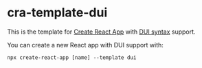 # cra-template-dui

This is the template for [Create React App](https://github.com/facebook/create-react-app) with [DUI syntax](https://github.com/mat-sz/DUI) support.

You can create a new React app with DUI support with:

```
npx create-react-app [name] --template dui
```